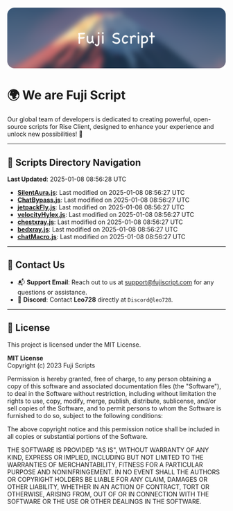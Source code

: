 ![Banner](.github/b.webp)

# 🌍 **We are Fuji Script**

Our global team of developers is dedicated to creating powerful, open-source scripts for Rise Client, designed to enhance your experience and unlock new possibilities! 🌟

---
<!-- SCRIPTS_NAVIGATION_START -->
## 📂 **Scripts Directory Navigation**

**Last Updated**: 2025-01-08 08:56:28 UTC

- **[SilentAura.js](scripts/SilentAura.js)**: Last modified on 2025-01-08 08:56:27 UTC
- **[ChatBypass.js](scripts/ChatBypass.js)**: Last modified on 2025-01-08 08:56:27 UTC
- **[jetpackFly.js](scripts/jetpackFly.js)**: Last modified on 2025-01-08 08:56:27 UTC
- **[velocityHylex.js](scripts/velocityHylex.js)**: Last modified on 2025-01-08 08:56:27 UTC
- **[chestxray.js](scripts/chestxray.js)**: Last modified on 2025-01-08 08:56:27 UTC
- **[bedxray.js](scripts/bedxray.js)**: Last modified on 2025-01-08 08:56:27 UTC
- **[chatMacro.js](scripts/chatMacro.js)**: Last modified on 2025-01-08 08:56:27 UTC

<!-- SCRIPTS_NAVIGATION_END -->

---

## 💬 **Contact Us**  
- 📬 **Support Email**: Reach out to us at [support@fujiscript.com](mailto:support@fujiscript.com) for any questions or assistance.  
- 💬 **Discord**: Contact **Leo728** directly at `Discord@leo728`.

---

## 📜 **License**

This project is licensed under the MIT License.  

**MIT License**  
Copyright (c) 2023 Fuji Scripts  

Permission is hereby granted, free of charge, to any person obtaining a copy of this software and associated documentation files (the "Software"), to deal in the Software without restriction, including without limitation the rights to use, copy, modify, merge, publish, distribute, sublicense, and/or sell copies of the Software, and to permit persons to whom the Software is furnished to do so, subject to the following conditions:  

The above copyright notice and this permission notice shall be included in all copies or substantial portions of the Software.  

THE SOFTWARE IS PROVIDED "AS IS", WITHOUT WARRANTY OF ANY KIND, EXPRESS OR IMPLIED, INCLUDING BUT NOT LIMITED TO THE WARRANTIES OF MERCHANTABILITY, FITNESS FOR A PARTICULAR PURPOSE AND NONINFRINGEMENT. IN NO EVENT SHALL THE AUTHORS OR COPYRIGHT HOLDERS BE LIABLE FOR ANY CLAIM, DAMAGES OR OTHER LIABILITY, WHETHER IN AN ACTION OF CONTRACT, TORT OR OTHERWISE, ARISING FROM, OUT OF OR IN CONNECTION WITH THE SOFTWARE OR THE USE OR OTHER DEALINGS IN THE SOFTWARE.  
